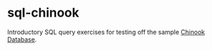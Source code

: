 # sql-chinook


Introductory SQL query exercises for testing off the sample [Chinook Database](https://github.com/lerocha/chinook-database). 

